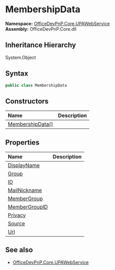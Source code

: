 # MembershipData
  

**Namespace:** [OfficeDevPnP.Core.UPAWebService](OfficeDevPnP.Core.UPAWebService.md)  
**Assembly:** OfficeDevPnP.Core.dll  
## Inheritance Hierarchy
System.Object  

## Syntax
```C#
public class MembershipData
```
## Constructors
|**Name**|**Description**|
|:-----|:-----|
| [MembershipData()](OfficeDevPnP.Core.UPAWebService.MembershipData.ctor1.md) | 
## Properties
|**Name**|**Description**|
|:-----|:-----|
| [DisplayName](OfficeDevPnP.Core.UPAWebService.MembershipData.DisplayName.md) | 
| [Group](OfficeDevPnP.Core.UPAWebService.MembershipData.Group.md) | 
| [ID](OfficeDevPnP.Core.UPAWebService.MembershipData.ID.md) | 
| [MailNickname](OfficeDevPnP.Core.UPAWebService.MembershipData.MailNickname.md) | 
| [MemberGroup](OfficeDevPnP.Core.UPAWebService.MembershipData.MemberGroup.md) | 
| [MemberGroupID](OfficeDevPnP.Core.UPAWebService.MembershipData.MemberGroupID.md) | 
| [Privacy](OfficeDevPnP.Core.UPAWebService.MembershipData.Privacy.md) | 
| [Source](OfficeDevPnP.Core.UPAWebService.MembershipData.Source.md) | 
| [Url](OfficeDevPnP.Core.UPAWebService.MembershipData.Url.md) | 
## See also
- [OfficeDevPnP.Core.UPAWebService](OfficeDevPnP.Core.UPAWebService.md)
